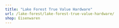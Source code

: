 ```yaml
---
title: "Lake Forest True Value Hardware"
url: /lake-forest/lake-forest-true-value-hardware/
shop: Eisenwaren
---
```

